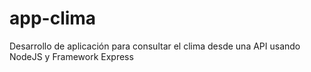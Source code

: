 # app-clima
Desarrollo de aplicación para consultar el clima desde una API usando NodeJS y Framework Express
